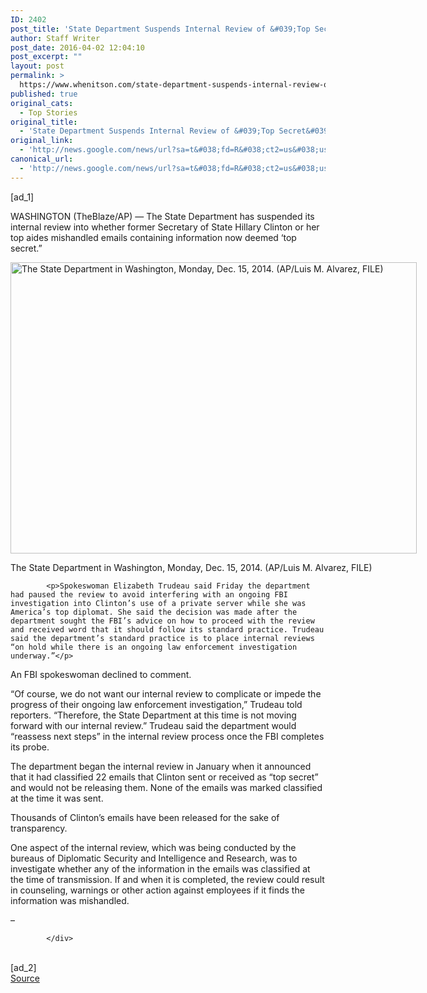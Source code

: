 ```yaml
---
ID: 2402
post_title: 'State Department Suspends Internal Review of &#039;Top Secret&#039; Clinton Emails &#8211; TheBlaze.com'
author: Staff Writer
post_date: 2016-04-02 12:04:10
post_excerpt: ""
layout: post
permalink: >
  https://www.whenitson.com/state-department-suspends-internal-review-of-top-secret-clinton-emails-theblaze-com/
published: true
original_cats:
  - Top Stories
original_title:
  - 'State Department Suspends Internal Review of &#039;Top Secret&#039; Clinton Emails - TheBlaze.com'
original_link:
  - 'http://news.google.com/news/url?sa=t&#038;fd=R&#038;ct2=us&#038;usg=AFQjCNEJx7W02Zzv8apVlBz5MVadzUXJUw&#038;clid=c3a7d30bb8a4878e06b80cf16b898331&#038;cid=52779074944180&#038;ei=ObX_VsDAKciwhAH72qeABQ&#038;url=http://www.theblaze.com/stories/2016/04/02/state-department-suspends-internal-review-of-top-secret-clinton-emails/'
canonical_url:
  - 'http://news.google.com/news/url?sa=t&#038;fd=R&#038;ct2=us&#038;usg=AFQjCNEJx7W02Zzv8apVlBz5MVadzUXJUw&#038;clid=c3a7d30bb8a4878e06b80cf16b898331&#038;cid=52779074944180&#038;ei=ObX_VsDAKciwhAH72qeABQ&#038;url=http://www.theblaze.com/stories/2016/04/02/state-department-suspends-internal-review-of-top-secret-clinton-emails/'
---
```

 [ad_1]
<br><div id="postContent" itemprop="articleBody" readability="90.078678970374">
				<p>WASHINGTON (TheBlaze/AP) — The State Department has suspended its internal review into whether former Secretary of State Hillary Clinton or her top aides mishandled emails containing information now deemed ‘top secret.”</p>
<div id="attachment_1028024" style="width: 650px" class="wp-caption aligncenter" readability="36"><a href="http://www.whenitson.com/wp-content/uploads/2016/04/State-Department-Suspends-Internal-Review-of-039Top-Secret039-Clinton-Emails-TheBlazecom.jpg" rel="attachment"><img itemprop="associatedMedia" itemscope="" itemtype="http://schema.org/ImageObject" itemid="http://www.whenitson.com/wp-content/uploads/2016/04/State-Department-Suspends-Internal-Review-of-039Top-Secret039-Clinton-Emails-TheBlazecom.jpg" src="http://www.whenitson.com/wp-content/uploads/2016/04/State-Department-Suspends-Internal-Review-of-039Top-Secret039-Clinton-Emails-TheBlazecom.jpg" alt="The State Department in Washington, Monday, Dec. 15, 2014. (AP/Luis M. Alvarez, FILE)" width="650" height="466" class="size-full wp-image-1028024"/></a><p class="wp-caption-text">The State Department in Washington, Monday, Dec. 15, 2014. (AP/Luis M. Alvarez, FILE)</p></div>

            <p>Spokeswoman Elizabeth Trudeau said Friday the department had paused the review to avoid interfering with an ongoing FBI investigation into Clinton’s use of a private server while she was America’s top diplomat. She said the decision was made after the department sought the FBI’s advice on how to proceed with the review and received word that it should follow its standard practice. Trudeau said the department’s standard practice is to place internal reviews “on hold while there is an ongoing law enforcement investigation underway.”</p>
<p>An FBI spokeswoman declined to comment.</p>
<p>“Of course, we do not want our internal review to complicate or impede the progress of their ongoing law enforcement investigation,” Trudeau told reporters. “Therefore, the State Department at this time is not moving forward with our internal review.” Trudeau said the department would “reassess next steps” in the internal review process once the FBI completes its probe.</p>
<p>The department began the internal review in January when it announced that it had classified 22 emails that Clinton sent or received as “top secret” and would not be releasing them. None of the emails was marked classified at the time it was sent.</p>
<p>Thousands of Clinton’s emails have been released for the sake of transparency. </p>


<p>One aspect of the internal review, which was being conducted by the bureaus of Diplomatic Security and Intelligence and Research, was to investigate whether any of the information in the emails was classified at the time of transmission. If and when it is completed, the review could result in counseling, warnings or other action against employees if it finds the information was mishandled.</p>
<p>–</p>

			</div>
<br>[ad_2]
<br><a href="http://news.google.com/news/url?sa=t&#038;fd=R&#038;ct2=us&#038;usg=AFQjCNEJx7W02Zzv8apVlBz5MVadzUXJUw&#038;clid=c3a7d30bb8a4878e06b80cf16b898331&#038;cid=52779074944180&#038;ei=ObX_VsDAKciwhAH72qeABQ&#038;url=http://www.theblaze.com/stories/2016/04/02/state-department-suspends-internal-review-of-top-secret-clinton-emails/">Source </a>